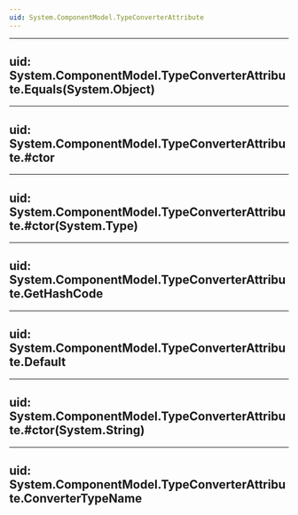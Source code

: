 ```yaml
---
uid: System.ComponentModel.TypeConverterAttribute
---
```


---
uid: System.ComponentModel.TypeConverterAttribute.Equals(System.Object)
---

---
uid: System.ComponentModel.TypeConverterAttribute.#ctor
---

---
uid: System.ComponentModel.TypeConverterAttribute.#ctor(System.Type)
---

---
uid: System.ComponentModel.TypeConverterAttribute.GetHashCode
---

---
uid: System.ComponentModel.TypeConverterAttribute.Default
---

---
uid: System.ComponentModel.TypeConverterAttribute.#ctor(System.String)
---

---
uid: System.ComponentModel.TypeConverterAttribute.ConverterTypeName
---
